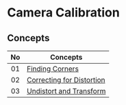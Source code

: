 # Camera Calibration

## Concepts
| No| Concepts |
| :---: | ----- |
|01|[Finding Corners](finding_corners.py)
|02|[Correcting for Distortion](correcting_for_distortion.py)
|03|[Undistort and Transform](undistort_and_transform.py)

